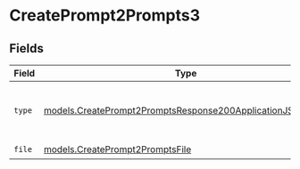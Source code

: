 # CreatePrompt2Prompts3


## Fields

| Field                                                                                                                        | Type                                                                                                                         | Required                                                                                                                     | Description                                                                                                                  |
| ---------------------------------------------------------------------------------------------------------------------------- | ---------------------------------------------------------------------------------------------------------------------------- | ---------------------------------------------------------------------------------------------------------------------------- | ---------------------------------------------------------------------------------------------------------------------------- |
| `type`                                                                                                                       | [models.CreatePrompt2PromptsResponse200ApplicationJSONType](../models/createprompt2promptsresponse200applicationjsontype.md) | :heavy_check_mark:                                                                                                           | The type of the content part. Always `file`.                                                                                 |
| `file`                                                                                                                       | [models.CreatePrompt2PromptsFile](../models/createprompt2promptsfile.md)                                                     | :heavy_check_mark:                                                                                                           | N/A                                                                                                                          |